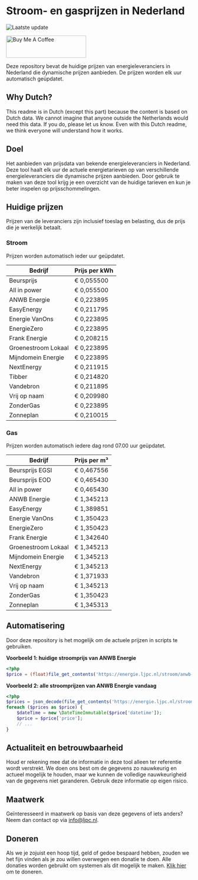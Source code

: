# Stroom- en gasprijzen in Nederland

![Laatste update](https://img.shields.io/badge/laatste%20update-2025--01--28%2023%3A00%20CET-brightgreen)

<a href="https://www.buymeacoffee.com/Lars-" target="_blank"><img src="https://cdn.buymeacoffee.com/buttons/v2/default-orange.png" alt="Buy Me A Coffee" height="60" style="height: 60px !important;width: 217px !important;" ></a>

Deze repository bevat de huidige prijzen van energieleveranciers in Nederland die dynamische prijzen aanbieden. De prijzen worden elk uur automatisch geüpdatet.

## Why Dutch?

This readme is in Dutch (except this part) because the content is based on Dutch data. We cannot imagine that anyone outside the Netherlands would need this data. If you do, please let us know. Even with this Dutch readme, we think
everyone will understand how it works.

## Doel

Het aanbieden van prijsdata van bekende energieleveranciers in Nederland. Deze tool haalt elk uur de actuele energietarieven op van verschillende energieleveranciers die dynamische prijzen aanbieden. Door gebruik te maken van deze tool
krijg je een overzicht van de huidige tarieven en kun je beter inspelen op prijsschommelingen.

## Huidige prijzen

Prijzen van de leveranciers zijn inclusief toeslag en belasting, dus de prijs die je werkelijk betaalt.

### Stroom

Prijzen worden automatisch ieder uur geüpdatet.

 Bedrijf | Prijs per kWh 
---------|---------------
Beursprijs | € 0,055500
All in power | € 0,055500
ANWB Energie | € 0,223895
EasyEnergy | € 0,211795
Energie VanOns | € 0,223895
EnergieZero | € 0,223895
Frank Energie | € 0,208215
Groenestroom Lokaal | € 0,223895
Mijndomein Energie | € 0,223895
NextEnergy | € 0,211915
Tibber | € 0,214820
Vandebron | € 0,211895
Vrij op naam | € 0,209980
ZonderGas | € 0,223895
Zonneplan | € 0,210015


### Gas

Prijzen worden automatisch iedere dag rond 07.00 uur geüpdatet.

 Bedrijf | Prijs per m³ 
---------|--------------
Beursprijs EGSI | € 0,467556
Beursprijs EOD | € 0,465430
All in power | € 0,465430
ANWB Energie | € 1,345213
EasyEnergy | € 1,389851
Energie VanOns | € 1,350423
EnergieZero | € 1,350423
Frank Energie | € 1,342640
Groenestroom Lokaal | € 1,345213
Mijndomein Energie | € 1,345213
NextEnergy | € 1,345213
Vandebron | € 1,371933
Vrij op naam | € 1,345213
ZonderGas | € 1,350423
Zonneplan | € 1,345313


## Automatisering

Door deze repository is het mogelijk om de actuele prijzen in scripts te gebruiken.

**Voorbeeld 1: huidige stroomprijs van ANWB Energie**

```php
<?php
$price = (float)file_get_contents('https://energie.ljpc.nl/stroom/anwb-energie-nu.txt');

```

**Voorbeeld 2: alle stroomprijzen van ANWB Energie vandaag**

```php
<?php
$prices = json_decode(file_get_contents('https://energie.ljpc.nl/stroom/all-in-power-vandaag.json'),true);
foreach ($prices as $price) {
    $dateTime = new \DateTimeImmutable($price['datetime']);
    $price = $price['price'];
    // ...
}
```

## Actualiteit en betrouwbaarheid

Houd er rekening mee dat de informatie in deze tool alleen ter referentie wordt verstrekt. We doen ons best om de gegevens zo nauwkeurig en actueel mogelijk te houden, maar we kunnen de volledige nauwkeurigheid van de gegevens niet
garanderen. Gebruik deze informatie op eigen risico.

## Maatwerk

Geïnteresseerd in maatwerk op basis van deze gegevens of iets anders? Neem dan contact op
via [info@ljpc.nl](mailto:info@ljpc.nl?subject=Energie%20prijzen).

## Doneren

Als we je zojuist een hoop tijd, geld of gedoe bespaard hebben, zouden we het fijn vinden als je zou willen overwegen een
donatie te doen. Alle donaties worden gebruikt om systemen als dit mogelijk te
maken. [Klik hier](https://www.buymeacoffee.com/Lars-) om te doneren.
